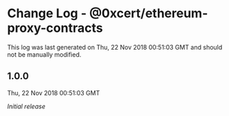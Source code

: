 # Change Log - @0xcert/ethereum-proxy-contracts

This log was last generated on Thu, 22 Nov 2018 00:51:03 GMT and should not be manually modified.

## 1.0.0
Thu, 22 Nov 2018 00:51:03 GMT

*Initial release*

